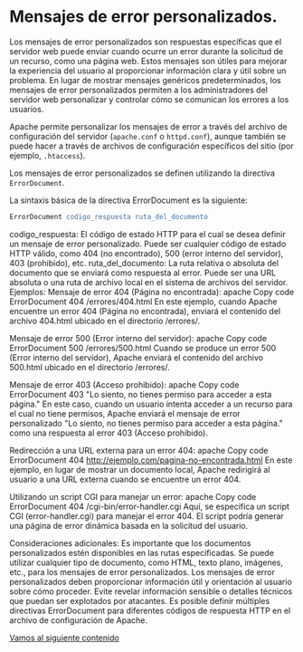 # Mensajes de error personalizados.

Los mensajes de error personalizados son respuestas específicas que el servidor web puede enviar cuando ocurre un error durante la solicitud de un recurso, como una página web. Estos mensajes son útiles para mejorar la experiencia del usuario al proporcionar información clara y útil sobre un problema. En lugar de mostrar mensajes genéricos predeterminados, los mensajes de error personalizados permiten a los administradores del servidor web personalizar y controlar cómo se comunican los errores a los usuarios.

Apache permite personalizar los mensajes de error a través del archivo de configuración del servidor (`apache.conf` o `httpd.conf`), aunque también se puede hacer a través de archivos de configuración específicos del sitio (por ejemplo, `.htaccess`). 

Los mensajes de error personalizados se definen utilizando la directiva `ErrorDocument`.

La sintaxis básica de la directiva ErrorDocument es la siguiente:

```apache
ErrorDocument codigo_respuesta ruta_del_documento
```

codigo_respuesta: El código de estado HTTP para el cual se desea definir un mensaje de error personalizado. Puede ser cualquier código de estado HTTP válido, como 404 (no encontrado), 500 (error interno del servidor), 403 (prohibido), etc.
ruta_del_documento: La ruta relativa o absoluta del documento que se enviará como respuesta al error. Puede ser una URL absoluta o una ruta de archivo local en el sistema de archivos del servidor.
Ejemplos:
Mensaje de error 404 (Página no encontrada):
apache
Copy code
ErrorDocument 404 /errores/404.html
En este ejemplo, cuando Apache encuentre un error 404 (Página no encontrada), enviará el contenido del archivo 404.html ubicado en el directorio /errores/.

Mensaje de error 500 (Error interno del servidor):
apache
Copy code
ErrorDocument 500 /errores/500.html
Cuando se produce un error 500 (Error interno del servidor), Apache enviará el contenido del archivo 500.html ubicado en el directorio /errores/.

Mensaje de error 403 (Acceso prohibido):
apache
Copy code
ErrorDocument 403 "Lo siento, no tienes permiso para acceder a esta página."
En este caso, cuando un usuario intenta acceder a un recurso para el cual no tiene permisos, Apache enviará el mensaje de error personalizado "Lo siento, no tienes permiso para acceder a esta página." como una respuesta al error 403 (Acceso prohibido).

Redirección a una URL externa para un error 404:
apache
Copy code
ErrorDocument 404 http://ejemplo.com/pagina-no-encontrada.html
En este ejemplo, en lugar de mostrar un documento local, Apache redirigirá al usuario a una URL externa cuando se encuentre un error 404.

Utilizando un script CGI para manejar un error:
apache
Copy code
ErrorDocument 404 /cgi-bin/error-handler.cgi
Aquí, se especifica un script CGI (error-handler.cgi) para manejar el error 404. El script podría generar una página de error dinámica basada en la solicitud del usuario.

Consideraciones adicionales:
Es importante que los documentos personalizados estén disponibles en las rutas especificadas.
Se puede utilizar cualquier tipo de documento, como HTML, texto plano, imágenes, etc., para los mensajes de error personalizados.
Los mensajes de error personalizados deben proporcionar información útil y orientación al usuario sobre cómo proceder.
Evite revelar información sensible o detalles técnicos que puedan ser explotados por atacantes.
Es posible definir múltiples directivas ErrorDocument para diferentes códigos de respuesta HTTP en el archivo de configuración de Apache.



[Vamos al siguiente contenido](./20-E.md)